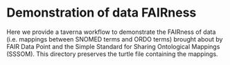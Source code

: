 # Demonstration of data FAIRness 
Here we provide a taverna workflow to demonstrate the FAIRness of data (i.e. mappings between SNOMED terms and ORDO terms) brought about by FAIR Data Point and the Simple Standard for Sharing Ontological Mappings (SSSOM). This directory preserves the turtle file containing the mappings. 
